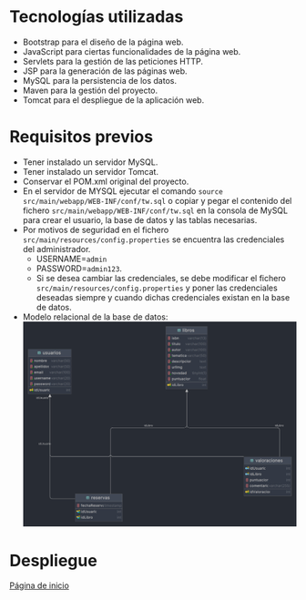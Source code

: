 # Tecnologías utilizadas

- Bootstrap para el diseño de la página web.
- JavaScript para ciertas funcionalidades de la página web.
- Servlets para la gestión de las peticiones HTTP.
- JSP para la generación de las páginas web.
- MySQL para la persistencia de los datos.
- Maven para la gestión del proyecto.
- Tomcat para el despliegue de la aplicación web.

# Requisitos previos

- Tener instalado un servidor MySQL.
- Tener instalado un servidor Tomcat.
- Conservar el POM.xml original del proyecto.
- En el servidor de MYSQL ejecutar el comando `source src/main/webapp/WEB-INF/conf/tw.sql` o copiar y pegar el contenido del fichero `src/main/webapp/WEB-INF/conf/tw.sql` en la consola de MySQL para crear el usuario, la base de datos y las tablas necesarias.
- Por motivos de seguridad en el fichero `src/main/resources/config.properties` se encuentra las credenciales del administrador.
  - USERNAME=`admin`
  - PASSWORD=`admin123`.
  - Si se desea cambiar las credenciales, se debe modificar el fichero `src/main/resources/config.properties` y poner las credenciales deseadas siempre y cuando dichas credenciales existan en la base de datos.
- Modelo relacional de la base de datos:
  ![img.png](../../../../../webapp/images/modeloRelacional.png)

# Despliegue  

[Página de inicio](http://localhost:8080/webapp-practicaFinal2)

